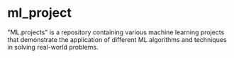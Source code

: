 # ml_project
"ML.projects" is a repository containing various machine learning projects that demonstrate the application of different ML algorithms and techniques in solving real-world problems.
